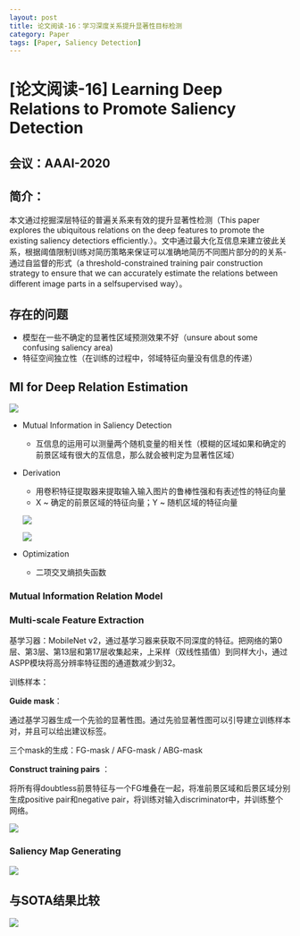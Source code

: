 ```yaml
---
layout: post
title: 论文阅读-16：学习深度关系提升显著性目标检测
category: Paper
tags: [Paper, Saliency Detection]
---
```


# [论文阅读-16] Learning Deep Relations to Promote Saliency Detection

## 会议：AAAI-2020

## 简介：

本文通过挖掘深层特征的普遍关系来有效的提升显著性检测（This paper explores the ubiquitous relations on the deep features to promote the existing saliency detectiors efficiently.）。文中通过最大化互信息来建立彼此关系，根据阈值限制训练对简历策略来保证可以准确地简历不同图片部分的的关系-通过自监督的形式（a threshold-constrained training pair construction strategy to ensure that we can accurately estimate the relations between different image parts in a selfsupervised way）。

## 存在的问题

- 模型在一些不确定的显著性区域预测效果不好（unsure about some confusing saliency area)
- 特征空间独立性（在训练的过程中，邻域特征向量没有信息的传递）

## MI for Deep Relation Estimation

![](http://thorraysjtu.github.io/img/20200729/Structure.png)

- Mutual Information in Saliency Detection

  - 互信息的运用可以测量两个随机变量的相关性（模糊的区域如果和确定的前景区域有很大的互信息，那么就会被判定为显著性区域）

- Derivation

  - 用卷积特征提取器来提取输入输入图片的鲁棒性强和有表述性的特征向量
  - X ~ 确定的前景区域的特征向量；Y ~ 随机区域的特征向量

  ![](http://thorraysjtu.github.io/img/20200729/Dev.png)

  ![](http://thorraysjtu.github.io/img/20200729/JS.png)

- Optimization

  - 二项交叉熵损失函数

### Mutual Information Relation Model

### Multi-scale Feature Extraction

基学习器：MobileNet v2，通过基学习器来获取不同深度的特征。把网络的第0层、第3层、第13层和第17层收集起来，上采样（双线性插值）到同样大小，通过ASPP模块将高分辨率特征图的通道数减少到32。

训练样本：

**Guide mask**：

通过基学习器生成一个先验的显著性图。通过先验显著性图可以引导建立训练样本对，并且可以给出建议标签。

三个mask的生成：FG-mask / AFG-mask / ABG-mask

**Construct training pairs** ：

 将所有得doubtless前景特征与一个FG堆叠在一起，将准前景区域和后景区域分别生成positive pair和negative pair，将训练对输入discriminator中，并训练整个网络。

![](http://thorraysjtu.github.io/img/20200729/pair.png)

### Saliency Map Generating

![](http://thorraysjtu.github.io/img/20200729/Finally.png)

## 与SOTA结果比较

![](http://thorraysjtu.github.io/img/20200729/SOTA.png)
